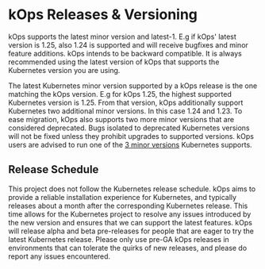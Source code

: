 
# kOps Releases & Versioning

kOps supports the latest minor version and latest-1. E.g if kOps' latest version is 1.25, also 1.24 is supported and will receive bugfixes and minor feature additions. kOps intends to be backward compatible.  It is always recommended using the
latest version of kOps that supports the Kubernetes version you are using.  

The latest Kubernetes minor version supported by a kOps release is the one matching the kOps version. E.g for kOps 1.25, the highest supported Kubernetes version is 1.25. From that version, kOps additionally support Kubernetes two additional minor versions. In this case 1.24 and 1.23. To ease migration, kOps also supports two more minor versions that are considered deprecated. Bugs isolated to deprecated Kubernetes versions will not be fixed unless they prohibit upgrades to supported versions. kOps users are advised to run one of the [3 minor versions](https://kubernetes.io/releases/version-skew-policy/#supported-versions) Kubernetes supports. 

## Release Schedule

This project does not follow the Kubernetes release schedule. kOps aims to
provide a reliable installation experience for Kubernetes, and typically
releases about a month after the corresponding Kubernetes release. This time
allows for the Kubernetes project to resolve any issues introduced by the new
version and ensures that we can support the latest features. kOps will release
alpha and beta pre-releases for people that are eager to try the latest
Kubernetes release.  Please only use pre-GA kOps releases in environments that
can tolerate the quirks of new releases, and please do report any issues
encountered.
